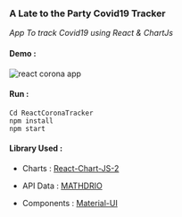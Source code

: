 ### A Late  to the Party Covid19 Tracker
*App To track Covid19 using React & ChartJs*

#### Demo :
![react corona app](https://i.ibb.co/jb8pyyS/ezgif-com-gif-maker.gif)

#### Run : 

    Cd ReactCoronaTracker
    npm install 
    npm start 
#### Library Used : 

 - Charts :   [React-Chart-JS-2](https://whawker.github.io/react-jsx-highcharts/examples/index.html)
   
- API Data :  [MATHDRIO](https://covid19.mathdro.id/api)
- Components : [Material-UI](http://material-ui.com/components/)
